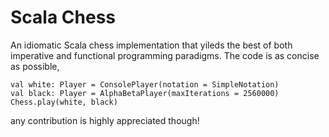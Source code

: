 # Scala Chess

An idiomatic Scala chess implementation that yileds the best of both imperative and functional programming paradigms. The code is as concise as possible,
```
val white: Player = ConsolePlayer(notation = SimpleNotation)
val black: Player = AlphaBetaPlayer(maxIterations = 2560000)
Chess.play(white, black)
```
any contribution is highly appreciated though!
